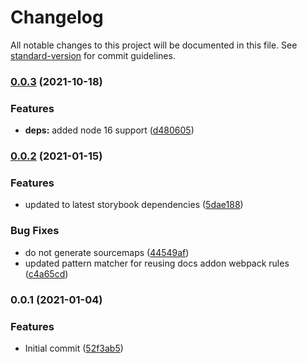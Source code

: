 # Changelog

All notable changes to this project will be documented in this file. See [standard-version](https://github.com/conventional-changelog/standard-version) for commit guidelines.

### [0.0.3](https://github.com/AubreyHewes/storybook-addon-docs-graymatter/compare/v0.0.2...v0.0.3) (2021-10-18)


### Features

* **deps:** added node 16 support ([d480605](https://github.com/AubreyHewes/storybook-addon-docs-graymatter/commit/d480605ca5ce51e39fb72e7e1bf79fd7061817fb))

### [0.0.2](https://github.com/AubreyHewes/storybook-addon-docs-graymatter/compare/v0.0.1...v0.0.2) (2021-01-15)


### Features

* updated to latest storybook dependencies ([5dae188](https://github.com/AubreyHewes/storybook-addon-docs-graymatter/commit/5dae1889374534e0ad80e32043cc31e7431459c2))


### Bug Fixes

* do not generate sourcemaps ([44549af](https://github.com/AubreyHewes/storybook-addon-docs-graymatter/commit/44549af8c682f3e80dadb07688c0e796e09d077f))
* updated pattern matcher for reusing docs addon webpack rules ([c4a65cd](https://github.com/AubreyHewes/storybook-addon-docs-graymatter/commit/c4a65cdf571d7e1dc6391d91c83486070d3017ff))

### 0.0.1 (2021-01-04)


### Features

* Initial commit ([52f3ab5](https://github.com/AubreyHewes/storybook-addon-docs-graymatter/commit/52f3ab5495e3d09211dcf3b7c7ab3dc44aaef7d4))
